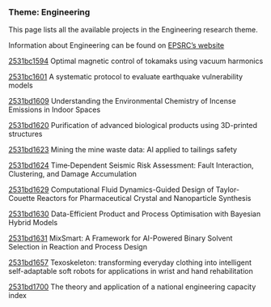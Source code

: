 ### Theme: Engineering

This page lists all the available projects in the Engineering research theme.

Information about Engineering can be found on [EPSRC’s website](https://www.ukri.org/what-we-offer/browse-our-areas-of-investment-and-support/engineering-theme/)

[2531bc1594](../projects/2531bc1594.md) Optimal magnetic control of tokamaks using vacuum harmonics

[2531bc1601](../projects/2531bc1601.md) A systematic protocol to evaluate earthquake vulnerability models

[2531bd1609](../projects/2531bd1609.md) Understanding the Environmental Chemistry of Incense Emissions in Indoor Spaces

[2531bd1620](../projects/2531bd1620.md) Purification of advanced biological products using 3D-printed structures

[2531bd1623](../projects/2531bd1623.md) Mining the mine waste data: AI applied to tailings safety

[2531bd1624](../projects/2531bd1624.md) Time‑Dependent Seismic Risk Assessment: Fault Interaction, Clustering, and Damage Accumulation

[2531bd1629](../projects/2531bd1629.md) Computational Fluid Dynamics-Guided Design of Taylor-Couette Reactors for Pharmaceutical Crystal and Nanoparticle Synthesis

[2531bd1630](../projects/2531bd1630.md) Data-Efficient Product and Process Optimisation with Bayesian Hybrid Models

[2531bd1631](../projects/2531bd1631.md) MixSmart: A Framework for AI-Powered Binary Solvent Selection in Reaction and Process Design

[2531bd1657](../projects/2531bd1657.md) Texoskeleton: transforming everyday clothing into intelligent self-adaptable soft robots for applications in wrist and hand rehabilitation

[2531bd1700](../projects/2531bd1700.md) The theory and application of a national engineering capacity index

